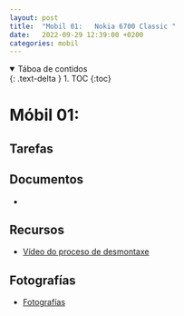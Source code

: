 ```yaml
---
layout: post
title:  "Mobil 01:   Nokia 6700 Classic "
date:   2022-09-29 12:39:00 +0200
categories: mobil
---
```


<details open markdown="block">
  <summary>
    Táboa de contidos
  </summary>
  {: .text-delta }
1. TOC
{:toc}
</details>


# Móbil 01:   

## Tarefas

 
## Documentos
* 

## Recursos
 - [Vídeo do proceso de desmontaxe]( https://www.youtube.com/watch?v=lL-7QexDiWk&ab_channel=VRM24.com)



## Fotografías

 * [Fotografías]({{site.baseurl}}/taller/mobil/01/fotos/fotos.pdf)